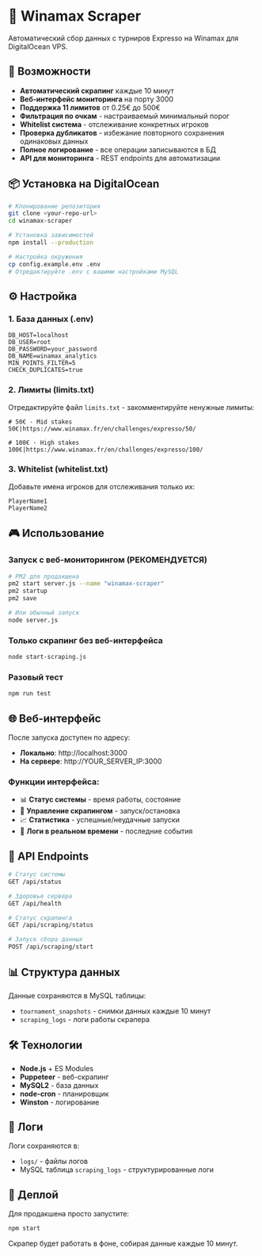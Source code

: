 # 🤖 Winamax Scraper

Автоматический сбор данных с турниров Expresso на Winamax для DigitalOcean VPS.

## 🚀 Возможности

- **Автоматический скрапинг** каждые 10 минут
- **Веб-интерфейс мониторинга** на порту 3000
- **Поддержка 11 лимитов** от 0.25€ до 500€
- **Фильтрация по очкам** - настраиваемый минимальный порог
- **Whitelist система** - отслеживание конкретных игроков
- **Проверка дубликатов** - избежание повторного сохранения одинаковых данных
- **Полное логирование** - все операции записываются в БД
- **API для мониторинга** - REST endpoints для автоматизации

## 📦 Установка на DigitalOcean

```bash
# Клонирование репозитория
git clone <your-repo-url>
cd winamax-scraper

# Установка зависимостей
npm install --production

# Настройка окружения
cp config.example.env .env
# Отредактируйте .env с вашими настройками MySQL
```

## ⚙️ Настройка

### 1. База данных (.env)
```env
DB_HOST=localhost
DB_USER=root
DB_PASSWORD=your_password
DB_NAME=winamax_analytics
MIN_POINTS_FILTER=5
CHECK_DUPLICATES=true
```

### 2. Лимиты (limits.txt)
Отредактируйте файл `limits.txt` - закомментируйте ненужные лимиты:
```
# 50€ - Mid stakes  
50€|https://www.winamax.fr/en/challenges/expresso/50/

# 100€ - High stakes
100€|https://www.winamax.fr/en/challenges/expresso/100/
```

### 3. Whitelist (whitelist.txt)
Добавьте имена игроков для отслеживания только их:
```
PlayerName1
PlayerName2
```

## 🎮 Использование

### Запуск с веб-мониторингом (РЕКОМЕНДУЕТСЯ)
```bash
# PM2 для продакшена
pm2 start server.js --name "winamax-scraper"
pm2 startup
pm2 save

# Или обычный запуск
node server.js
```

### Только скрапинг без веб-интерфейса
```bash
node start-scraping.js
```

### Разовый тест
```bash
npm run test
```

## 🌐 Веб-интерфейс

После запуска доступен по адресу:
- **Локально**: http://localhost:3000
- **На сервере**: http://YOUR_SERVER_IP:3000

### Функции интерфейса:
- 📊 **Статус системы** - время работы, состояние
- 🚀 **Управление скрапингом** - запуск/остановка
- 📈 **Статистика** - успешные/неудачные запуски
- 📝 **Логи в реальном времени** - последние события

## 📡 API Endpoints

```bash
# Статус системы
GET /api/status

# Здоровье сервера
GET /api/health  

# Статус скрапинга
GET /api/scraping/status

# Запуск сбора данных
POST /api/scraping/start
```

## 📊 Структура данных

Данные сохраняются в MySQL таблицы:
- `tournament_snapshots` - снимки данных каждые 10 минут
- `scraping_logs` - логи работы скрапера

## 🛠️ Технологии

- **Node.js** + ES Modules
- **Puppeteer** - веб-скрапинг
- **MySQL2** - база данных
- **node-cron** - планировщик
- **Winston** - логирование

## 📝 Логи

Логи сохраняются в:
- `logs/` - файлы логов
- MySQL таблица `scraping_logs` - структурированные логи

## 🔧 Деплой

Для продакшена просто запустите:
```bash
npm start
```

Скрапер будет работать в фоне, собирая данные каждые 10 минут. 